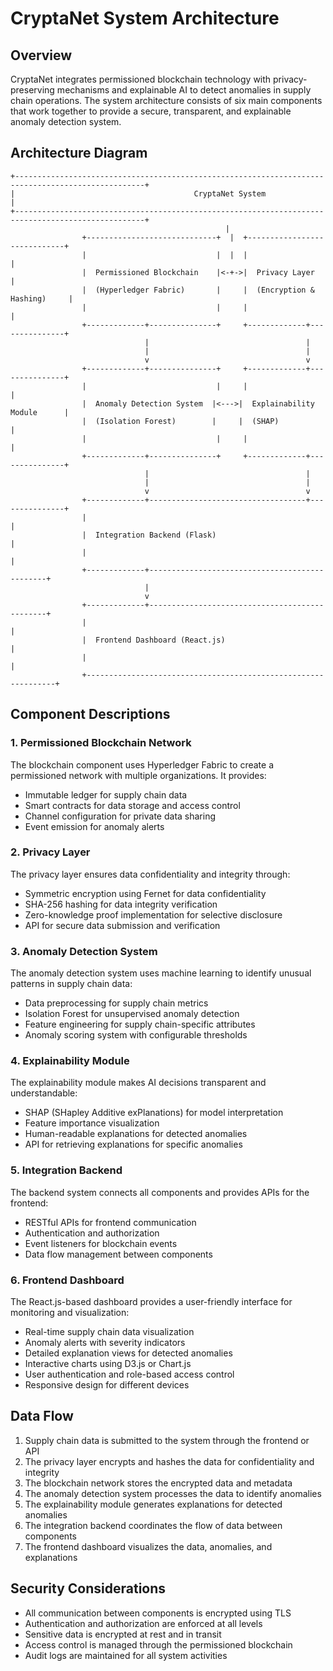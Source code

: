# CryptaNet System Architecture

## Overview

CryptaNet integrates permissioned blockchain technology with privacy-preserving mechanisms and explainable AI to detect anomalies in supply chain operations. The system architecture consists of six main components that work together to provide a secure, transparent, and explainable anomaly detection system.

## Architecture Diagram

```
+---------------------------------------------------------------------------------------------------+
|                                        CryptaNet System                                            |
+---------------------------------------------------------------------------------------------------+
                                                |
                +-----------------------------+  |  +-----------------------------+
                |                             |  |  |                             |
                |  Permissioned Blockchain    |<-+->|  Privacy Layer              |
                |  (Hyperledger Fabric)       |     |  (Encryption & Hashing)     |
                |                             |     |                             |
                +-------------+---------------+     +-------------+---------------+
                              |                                   |
                              |                                   |
                              v                                   v
                +-------------+---------------+     +-------------+---------------+
                |                             |     |                             |
                |  Anomaly Detection System  |<--->|  Explainability Module      |
                |  (Isolation Forest)        |     |  (SHAP)                     |
                |                             |     |                             |
                +-------------+---------------+     +-------------+---------------+
                              |                                   |
                              |                                   |
                              v                                   v
                +-------------+-----------------------------------+---------------+
                |                                                               |
                |  Integration Backend (Flask)                                  |
                |                                                               |
                +-------------+-----------------------------------------------+
                              |
                              v
                +-------------+-----------------------------------------------+
                |                                                               |
                |  Frontend Dashboard (React.js)                                |
                |                                                               |
                +---------------------------------------------------------------+
```

## Component Descriptions

### 1. Permissioned Blockchain Network

The blockchain component uses Hyperledger Fabric to create a permissioned network with multiple organizations. It provides:

- Immutable ledger for supply chain data
- Smart contracts for data storage and access control
- Channel configuration for private data sharing
- Event emission for anomaly alerts

### 2. Privacy Layer

The privacy layer ensures data confidentiality and integrity through:

- Symmetric encryption using Fernet for data confidentiality
- SHA-256 hashing for data integrity verification
- Zero-knowledge proof implementation for selective disclosure
- API for secure data submission and verification

### 3. Anomaly Detection System

The anomaly detection system uses machine learning to identify unusual patterns in supply chain data:

- Data preprocessing for supply chain metrics
- Isolation Forest for unsupervised anomaly detection
- Feature engineering for supply chain-specific attributes
- Anomaly scoring system with configurable thresholds

### 4. Explainability Module

The explainability module makes AI decisions transparent and understandable:

- SHAP (SHapley Additive exPlanations) for model interpretation
- Feature importance visualization
- Human-readable explanations for detected anomalies
- API for retrieving explanations for specific anomalies

### 5. Integration Backend

The backend system connects all components and provides APIs for the frontend:

- RESTful APIs for frontend communication
- Authentication and authorization
- Event listeners for blockchain events
- Data flow management between components

### 6. Frontend Dashboard

The React.js-based dashboard provides a user-friendly interface for monitoring and visualization:

- Real-time supply chain data visualization
- Anomaly alerts with severity indicators
- Detailed explanation views for detected anomalies
- Interactive charts using D3.js or Chart.js
- User authentication and role-based access control
- Responsive design for different devices

## Data Flow

1. Supply chain data is submitted to the system through the frontend or API
2. The privacy layer encrypts and hashes the data for confidentiality and integrity
3. The blockchain network stores the encrypted data and metadata
4. The anomaly detection system processes the data to identify anomalies
5. The explainability module generates explanations for detected anomalies
6. The integration backend coordinates the flow of data between components
7. The frontend dashboard visualizes the data, anomalies, and explanations

## Security Considerations

- All communication between components is encrypted using TLS
- Authentication and authorization are enforced at all levels
- Sensitive data is encrypted at rest and in transit
- Access control is managed through the permissioned blockchain
- Audit logs are maintained for all system activities